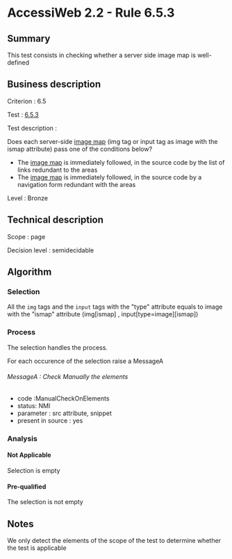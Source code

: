 # AccessiWeb 2.2 - Rule 6.5.3

## Summary

This test consists in checking whether a server side image map is
well-defined

## Business description

Criterion : 6.5

Test : [6.5.3](www.accessiweb.org/index.php/accessiweb-22-english-version.html#test-6-5-3)

Test description :

Does each server-side [image map](http://www.accessiweb.org/index.php/glossary-76.html#mImgReactive) (img tag or input tag as image with the ismap attribute) pass one of the conditions below?

-   The [image map](http://www.accessiweb.org/index.php/glossary-76.html#mImgReactive) is immediately followed, in the source code by the list of links redundant to the areas
-   The [image map](http://www.accessiweb.org/index.php/glossary-76.html#mImgReactive) is immediately followed, in the source code by a navigation form redundant with the areas

Level : Bronze

## Technical description

Scope : page

Decision level :
semidecidable

## Algorithm

### Selection

All the `img` tags and the `input` tags with the "type" attribute
equals to image with the "ismap" attribute (img[ismap] ,
input[type=image][ismap])

### Process

The selection handles the process.

For each occurence of the selection raise a MessageA

###### MessageA : Check Manually the elements

-   code :ManualCheckOnElements
-   status: NMI
-   parameter : src attribute, snippet
-   present in source : yes

### Analysis

#### Not Applicable

Selection is empty

#### Pre-qualified

The selection is not empty

## Notes

We only detect the elements of the scope of the test to determine
whether the test is applicable

